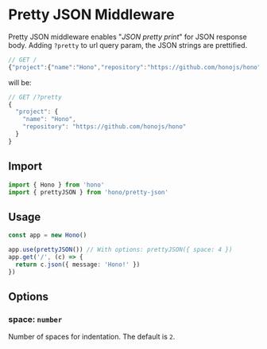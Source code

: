 # Pretty JSON Middleware

Pretty JSON middleware enables "_JSON pretty print_" for JSON response body.
Adding `?pretty` to url query param, the JSON strings are prettified.

```js
// GET /
{"project":{"name":"Hono","repository":"https://github.com/honojs/hono"}}
```

will be:

```js
// GET /?pretty
{
  "project": {
    "name": "Hono",
    "repository": "https://github.com/honojs/hono"
  }
}
```

## Import

```ts
import { Hono } from 'hono'
import { prettyJSON } from 'hono/pretty-json'
```

## Usage

```ts
const app = new Hono()

app.use(prettyJSON()) // With options: prettyJSON({ space: 4 })
app.get('/', (c) => {
  return c.json({ message: 'Hono!' })
})
```

## Options

### <Badge type="info" text="optional" /> space: `number`
Number of spaces for indentation. The default is `2`.
